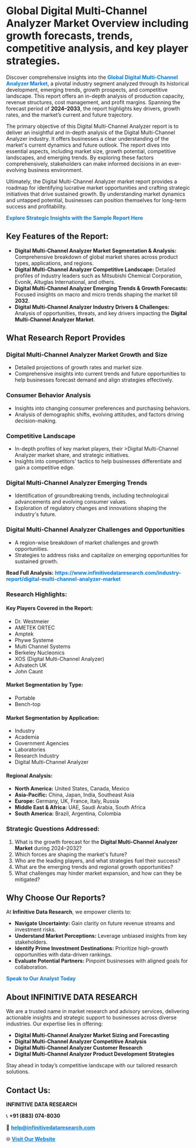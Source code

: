<h1>Global Digital Multi-Channel Analyzer Market Overview including growth forecasts, trends, competitive analysis, and key player strategies.</h1>
<p>
Discover comprehensive insights into the 
<a href="https://www.infinitivedataresearch.com/industry-report/digital-multi-channel-analyzer-market" rel="dofollow" style="color: #007BFF; text-decoration: none;"><strong>Global Digital Multi-Channel Analyzer Market</strong></a>, a pivotal industry segment analyzed through its historical development, emerging trends, growth prospects, and competitive landscape. This report offers an in-depth analysis of production capacity, revenue structures, cost management, and profit margins. Spanning the forecast period of <strong>2024–2033</strong>, the report highlights key drivers, growth rates, and the market’s current and future trajectory.
</p>
<p>
The primary objective of this Digital Multi-Channel Analyzer report is to deliver an insightful and in-depth analysis of the Digital Multi-Channel Analyzer industry. It offers businesses a clear understanding of the market's current dynamics and future outlook. The report dives into essential aspects, including market size, growth potential, competitive landscapes, and emerging trends. By exploring these factors comprehensively, stakeholders can make informed decisions in an ever-evolving business environment.
</p>
<p>
Ultimately, the Digital Multi-Channel Analyzer market report provides a roadmap for identifying lucrative market opportunities and crafting strategic initiatives that drive sustained growth. By understanding market dynamics and untapped potential, businesses can position themselves for long-term success and profitability.
</p>
<p>
<a href="https://www.infinitivedataresearch.com/request-sample/reportId=102966" style="color: #007BFF; text-decoration: none;"><strong>Explore Strategic Insights with the Sample Report Here</strong></a>
</p>

<h2>Key Features of the Report:</h2>
<ul>
<li><strong>Digital Multi-Channel Analyzer Market Segmentation & Analysis:</strong> Comprehensive breakdown of global market shares across product types, applications, and regions.</li>
<li><strong>Digital Multi-Channel Analyzer Competitive Landscape:</strong> Detailed profiles of industry leaders such as Mitsubishi Chemical Corporation, Evonik, Altuglas International, and others.</li>
<li><strong>Digital Multi-Channel Analyzer Emerging Trends & Growth Forecasts:</strong> Focused insights on macro and micro trends shaping the market till <strong>2032</strong>.</li>
<li><strong>Digital Multi-Channel Analyzer Industry Drivers & Challenges:</strong> Analysis of opportunities, threats, and key drivers impacting the <strong>Digital Multi-Channel Analyzer Market</strong>.</li>
</ul>

<h2>What Research Report Provides</h2>
<h3>Digital Multi-Channel Analyzer Market Growth and Size</h3>
<ul>
<li>Detailed projections of growth rates and market size.</li>
<li>Comprehensive insights into current trends and future opportunities to help businesses forecast demand and align strategies effectively.</li>
</ul>

<h3>Consumer Behavior Analysis</h3>
<ul>
<li>Insights into changing consumer preferences and purchasing behaviors.</li>
<li>Analysis of demographic shifts, evolving attitudes, and factors driving decision-making.</li>
</ul>

<h3>Competitive Landscape</h3>
<ul>
<li>In-depth profiles of key market players, their >Digital Multi-Channel Analyzer market share, and strategic initiatives.</li>
<li>Insights into competitors' tactics to help businesses differentiate and gain a competitive edge.</li>
</ul>

<h3>Digital Multi-Channel Analyzer Emerging Trends</h3>
<ul>
<li>Identification of groundbreaking trends, including technological advancements and evolving consumer values.</li>
<li>Exploration of regulatory changes and innovations shaping the industry's future.</li>
</ul>

<h3>Digital Multi-Channel Analyzer Challenges and Opportunities</h3>
<ul>
<li>A region-wise breakdown of market challenges and growth opportunities.</li>
<li>Strategies to address risks and capitalize on emerging opportunities for sustained growth.</li>
</ul>
<p><strong>Read Full Analysis:</strong> <a href="https://www.infinitivedataresearch.com/industry-report/digital-multi-channel-analyzer-market" rel="dofollow" style="color: #007BFF; text-decoration: none;"><strong>https://www.infinitivedataresearch.com/industry-report/digital-multi-channel-analyzer-market</strong></a></p>
<h3>Research Highlights:</h3>
<h4>Key Players Covered in the Report:</h4>
<ul><li>Dr. Westmeier</li><li>AMETEK ORTEC</li><li>Amptek</li><li>Phywe Systeme</li><li>Multi Channel Systems</li><li>Berkeley Nucleonics</li><li>XOS (Digital Multi-Channel Analyzer)</li><li>Advatech UK</li><li>John Caunt</li></ul>
<h4>Market Segmentation by Type:</h4>
<ul><li>Portable</li><li>Bench-top</li></ul>
<h4>Market Segmentation by Application:</h4>
<ul><li>Industry</li><li>Academia</li><li>Government Agencies</li><li>Laboratories</li><li>Research Industry</li><li>Digital Multi-Channel Analyzer</li></ul>

<h4>Regional Analysis:</h4>
<ul>
<li><strong>North America:</strong> United States, Canada, Mexico</li>
<li><strong>Asia-Pacific:</strong> China, Japan, India, Southeast Asia</li>
<li><strong>Europe:</strong> Germany, UK, France, Italy, Russia</li>
<li><strong>Middle East & Africa:</strong> UAE, Saudi Arabia, South Africa</li>
<li><strong>South America:</strong> Brazil, Argentina, Colombia</li>
</ul>

<h3>Strategic Questions Addressed:</h3>
<ol>
<li>What is the growth forecast for the <strong>Digital Multi-Channel Analyzer Market</strong> during 2024–2032?</li>
<li>Which forces are shaping the market's future?</li>
<li>Who are the leading players, and what strategies fuel their success?</li>
<li>What are the emerging trends and regional growth opportunities?</li>
<li>What challenges may hinder market expansion, and how can they be mitigated?</li>
</ol>

<h2>Why Choose Our Reports?</h2>
<p>At <strong>Infinitive Data Research</strong>, we empower clients to:</p>
<ul>
<li><strong>Navigate Uncertainty:</strong> Gain clarity on future revenue streams and investment risks.</li>
<li><strong>Understand Market Perceptions:</strong> Leverage unbiased insights from key stakeholders.</li>
<li><strong>Identify Prime Investment Destinations:</strong> Prioritize high-growth opportunities with data-driven rankings.</li>
<li><strong>Evaluate Potential Partners:</strong> Pinpoint businesses with aligned goals for collaboration.</li>
</ul>
<p><a href="https://www.infinitivedataresearch.com/industry-report/digital-multi-channel-analyzer-market" rel="dofollow" style="color: #007BFF; text-decoration: none;"><strong>Speak to Our Analyst Today</strong></a></p>

<h2>About INFINITIVE DATA RESEARCH</h2>
<p>We are a trusted name in market research and advisory services, delivering actionable insights and strategic support to businesses across diverse industries. Our expertise lies in offering:</p>
<ul>
<li><strong>Digital Multi-Channel Analyzer Market Sizing and Forecasting</strong></li>
<li><strong>Digital Multi-Channel Analyzer Competitive Analysis</strong></li>
<li><strong>Digital Multi-Channel Analyzer Customer Research</strong></li>
<li><strong>Digital Multi-Channel Analyzer Product Development Strategies</strong></li>
</ul>
<p>Stay ahead in today’s competitive landscape with our tailored research solutions.</p>

<h2>Contact Us:</h2>
<p><strong>INFINITIVE DATA RESEARCH</strong></p>
<p>📞 <strong>+91 (883) 074-8030</strong></p>
<p>📧 <strong><a href="mailto:help@infinitivedataresearch.com" style="color: #007BFF;">help@infinitivedataresearch.com</a></strong></p>
<p>🌐 <strong><a href="https://www.infinitivedataresearch.com" rel="dofollow" style="color: #007BFF;">Visit Our Website</a></strong></p>